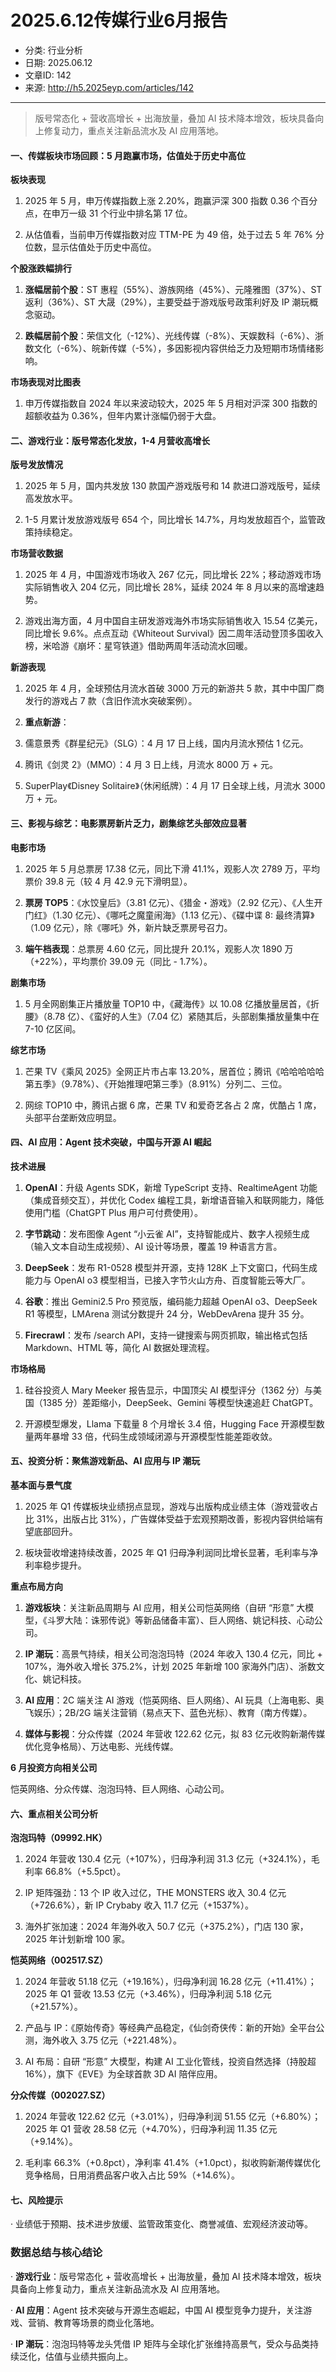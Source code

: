 # 2025.6.12传媒行业6月报告
- 分类: 行业分析
- 日期: 2025.06.12
- 文章ID: 142
- 来源: http://h5.2025eyp.com/articles/142

---

> 版号常态化 + 营收高增长 + 出海放量，叠加 AI 技术降本增效，板块具备向上修复动力，重点关注新品流水及 AI 应用落地。

#### **一、传媒板块市场回顾：5 月跑赢市场，估值处于历史中高位**

**板块表现**

1. 2025 年 5 月，申万传媒指数上涨 2.20%，跑赢沪深 300 指数 0.36 个百分点，在申万一级 31 个行业中排名第 17 位。

2. 从估值看，当前申万传媒指数对应 TTM-PE 为 49 倍，处于过去 5 年 76% 分位数，显示估值处于历史中高位。

**个股涨跌幅排行**

1. **涨幅居前个股**：ST 惠程（55%）、游族网络（45%）、元隆雅图（37%）、ST 返利（36%）、ST 大晟（29%），主要受益于游戏版号政策利好及 IP 潮玩概念驱动。

2. **跌幅居前个股**：荣信文化（-12%）、光线传媒（-8%）、天娱数科（-6%）、浙数文化（-6%）、皖新传媒（-5%），多因影视内容供给乏力及短期市场情绪影响。

**市场表现对比图表**

1. 申万传媒指数自 2024 年以来波动较大，2025 年 5 月相对沪深 300 指数的超额收益为 0.36%，但年内累计涨幅仍弱于大盘。

#### **二、游戏行业：版号常态化发放，1-4 月营收高增长**

**版号发放情况**

1. 2025 年 5 月，国内共发放 130 款国产游戏版号和 14 款进口游戏版号，延续高发放水平。

2. 1-5 月累计发放游戏版号 654 个，同比增长 14.7%，月均发放超百个，监管政策持续稳定。

**市场营收数据**

1. 2025 年 4 月，中国游戏市场收入 267 亿元，同比增长 22%；移动游戏市场实际销售收入 204 亿元，同比增长 28%，延续 2024 年 8 月以来的高增速趋势。

2. 游戏出海方面，4 月中国自主研发游戏海外市场实际销售收入 15.54 亿美元，同比增长 9.6%。点点互动《Whiteout Survival》因二周年活动登顶多国收入榜，米哈游《崩坏：星穹铁道》借助两周年活动流水回暖。

**新游表现**

1. 2025 年 4 月，全球预估月流水首破 3000 万元的新游共 5 款，其中中国厂商发行的游戏占 7 款（含旧作流水突破案例）。

2. **重点新游**：

1. 儒意景秀《群星纪元》（SLG）：4 月 17 日上线，国内月流水预估 1 亿元。

2. 腾讯《剑灵 2》（MMO）：4 月 3 日上线，月流水 8000 万 + 元。

3. SuperPlay《Disney Solitaire》（休闲纸牌）：4 月 17 日全球上线，月流水 3000 万 + 元。

#### **三、影视与综艺：电影票房新片乏力，剧集综艺头部效应显著**

**电影市场**

1. 2025 年 5 月总票房 17.38 亿元，同比下滑 41.1%，观影人次 2789 万，平均票价 39.8 元（较 4 月 42.9 元下滑明显）。

2. **票房 TOP5**：《水饺皇后》（3.81 亿元）、《猎金・游戏》（2.92 亿元）、《人生开门红》（1.30 亿元）、《哪吒之魔童闹海》（1.13 亿元）、《碟中谍 8: 最终清算》（1.09 亿元），除《哪吒》外，新片缺乏票房号召力。

3. **端午档表现**：总票房 4.60 亿元，同比提升 20.1%，观影人次 1890 万（+22%），平均票价 39.09 元（同比 - 1.7%）。

**剧集市场**

1. 5 月全网剧集正片播放量 TOP10 中，《藏海传》以 10.08 亿播放量居首，《折腰》（8.78 亿）、《蛮好的人生》（7.04 亿）紧随其后，头部剧集播放量集中在 7-10 亿区间。

**综艺市场**

1. 芒果 TV《乘风 2025》全网正片市占率 13.20%，居首位；腾讯《哈哈哈哈哈第五季》（9.78%）、《开始推理吧第三季》（8.91%）分列二、三位。

2. 网综 TOP10 中，腾讯占据 6 席，芒果 TV 和爱奇艺各占 2 席，优酷占 1 席，头部平台垄断效应明显。

#### **四、AI 应用：Agent 技术突破，中国与开源 AI 崛起**

**技术进展**

1. **OpenAI**：升级 Agents SDK，新增 TypeScript 支持、RealtimeAgent 功能（集成音频交互），并优化 Codex 编程工具，新增语音输入和联网能力，降低使用门槛（ChatGPT Plus 用户可付费使用）。

2. **字节跳动**：发布图像 Agent “小云雀 AI”，支持智能成片、数字人视频生成（输入文本自动生成视频）、AI 设计等场景，覆盖 19 种语言方言。

3. **DeepSeek**：发布 R1-0528 模型并开源，支持 128K 上下文窗口，代码生成能力与 OpenAI o3 模型相当，已接入字节火山方舟、百度智能云等大厂。

4. **谷歌**：推出 Gemini2.5 Pro 预览版，编码能力超越 OpenAI o3、DeepSeek R1 等模型，LMArena 测试分数提升 24 分，WebDevArena 提升 35 分。

5. **Firecrawl**：发布 /search API，支持一键搜索与网页抓取，输出格式包括 Markdown、HTML 等，简化 AI 数据处理流程。

**市场格局**

1. 硅谷投资人 Mary Meeker 报告显示，中国顶尖 AI 模型评分（1362 分）与美国（1385 分）差距缩小，DeepSeek、Gemini 等模型快速追赶 ChatGPT。

2. 开源模型爆发，Llama 下载量 8 个月增长 3.4 倍，Hugging Face 开源模型数量两年暴增 33 倍，代码生成领域闭源与开源模型性能差距收敛。

#### **五、投资分析：聚焦游戏新品、AI 应用与 IP 潮玩**

**基本面与景气度**

1. 2025 年 Q1 传媒板块业绩拐点显现，游戏与出版构成业绩主体（游戏营收占比 31%，出版占比 31%），广告媒体受益于宏观预期改善，影视内容供给端有望底部回升。

2. 板块营收增速持续改善，2025 年 Q1 归母净利润同比增长显著，毛利率与净利率稳步提升。

**重点布局方向**

1. **游戏板块**：关注新品周期与 AI 应用，相关公司恺英网络（自研 “形意” 大模型，《斗罗大陆：诛邪传说》等新品储备丰富）、巨人网络、姚记科技、心动公司。

2. **IP 潮玩**：高景气持续，相关公司泡泡玛特（2024 年收入 130.4 亿元，同比 + 107%，海外收入增长 375.2%，计划 2025 年新增 100 家海外门店）、浙数文化、姚记科技。

3. **AI 应用**：2C 端关注 AI 游戏（恺英网络、巨人网络）、AI 玩具（上海电影、奥飞娱乐）；2B/2G 端关注营销（易点天下、蓝色光标）、教育（南方传媒）。

4. **媒体与影视**：分众传媒（2024 年营收 122.62 亿元，拟 83 亿元收购新潮传媒优化竞争格局）、万达电影、光线传媒。

**6 月投资方向相关公司**

恺英网络、分众传媒、泡泡玛特、巨人网络、心动公司。

#### **六、重点相关公司分析**

**泡泡玛特（****09992.HK****）**

1. 2024 年营收 130.4 亿元（+107%），归母净利润 31.3 亿元（+324.1%），毛利率 66.8%（+5.5pct）。

2. IP 矩阵强劲：13 个 IP 收入过亿，THE MONSTERS 收入 30.4 亿元（+726.6%），新 IP Crybaby 收入 11.7 亿元（+1537%）。

3. 海外扩张加速：2024 年海外收入 50.7 亿元（+375.2%），门店 130 家，2025 年计划新增 100 家。

**恺英网络（002517.SZ）**

1. 2024 年营收 51.18 亿元（+19.16%），归母净利润 16.28 亿元（+11.41%）；2025 年 Q1 营收 13.53 亿元（+3.46%），归母净利润 5.18 亿元（+21.57%）。

2. 产品与 IP：《原始传奇》等经典产品稳定，《仙剑奇侠传：新的开始》全平台公测，海外收入 3.75 亿元（+221.48%）。

3. AI 布局：自研 “形意” 大模型，构建 AI 工业化管线，投资自然选择（持股超 16%），旗下《EVE》为全球首款 3D AI 陪伴应用。

**分众传媒（002027.SZ）**

1. 2024 年营收 122.62 亿元（+3.01%），归母净利润 51.55 亿元（+6.80%）；2025 年 Q1 营收 28.58 亿元（+4.70%），归母净利润 11.35 亿元（+9.14%）。

2. 毛利率 66.3%（+0.8pct），净利率 41.4%（+1.0pct），拟收购新潮传媒优化竞争格局，日用消费品客户收入占比 59%（+14.6%）。

#### **七、风险提示**

· 业绩低于预期、技术进步放缓、监管政策变化、商誉减值、宏观经济波动等。

### **数据总结与核心结论**

· **游戏行业**：版号常态化 + 营收高增长 + 出海放量，叠加 AI 技术降本增效，板块具备向上修复动力，重点关注新品流水及 AI 应用落地。

· **AI 应用**：Agent 技术突破与开源生态崛起，中国 AI 模型竞争力提升，关注游戏、营销、教育等场景的商业化落地。

· **IP 潮玩**：泡泡玛特等龙头凭借 IP 矩阵与全球化扩张维持高景气，受众与品类持续泛化，估值与业绩共振向上。
